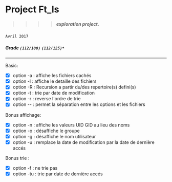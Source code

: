 # Project Ft_ls
>>>> ##### exploration project.
`Avril 2017`
##### Grade ``(112/100)`` ``(112/125)*``
--------  -----------------------

Basic:
- [X] option -a  : affiche les fichiers cachés
- [X] option -l  : affiche le detaille des fichiers
- [X] option -R  : Recursion a partir du/des repertoire(s) defini(s)
- [X] option -t  : trie par date de modification
- [X] option -r  : reverse l'ordre de trie
- [X] option --  : permet la séparation entre les options et les fichiers

Bonus affichage:
- [X] option -n  : affiche les valeurs UID GID au lieu des noms
- [X] option -o  : désaffiche le groupe
- [X] option -g  : désaffiche le nom utilisateur
- [X] option -u  : remplace la date de modification par la date de dernière accés

Bonus trie :
- [X] option -f  : ne trie pas
- [X] option -tu : trie par date de dernière accés
